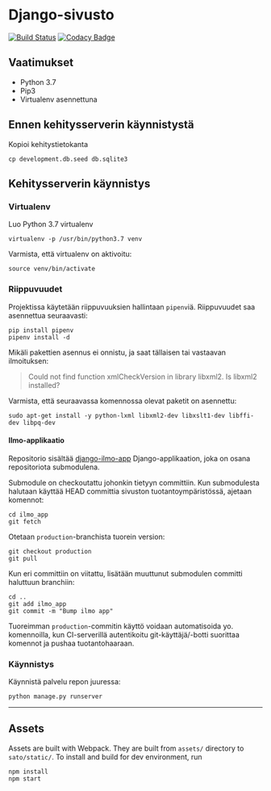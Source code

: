 Django-sivusto
==============

[![Build Status](https://travis-ci.org/osakunta/django-sivusto.svg?branch=master)](https://travis-ci.org/osakunta/django-sivusto)
[![Codacy Badge](https://api.codacy.com/project/badge/Grade/cf01cdfce3604499b46cba91613fd123)](https://app.codacy.com/app/Osakunta/django-sivusto?utm_source=github.com&utm_medium=referral&utm_content=osakunta/django-sivusto&utm_campaign=Badge_Grade_Dashboard)

Vaatimukset
-----------
- Python 3.7
- Pip3
- Virtualenv asennettuna


Ennen kehitysserverin käynnistystä
----------------------------------

Kopioi kehitystietokanta
```
cp development.db.seed db.sqlite3
```

Kehitysserverin käynnistys
--------------------------

### Virtualenv

Luo Python 3.7 virtualenv
```
virtualenv -p /usr/bin/python3.7 venv
```

Varmista, että virtualenv on aktivoitu:
```
source venv/bin/activate
```

### Riippuvuudet

Projektissa käytetään riippuvuuksien hallintaan `pipenv`iä. Riippuvuudet saa
asennettua seuraavasti:
```
pip install pipenv
pipenv install -d
```

Mikäli pakettien asennus ei onnistu, ja saat tällaisen tai vastaavan ilmoituksen:
> Could not find function xmlCheckVersion in library libxml2. Is libxml2 installed?

Varmista, että seuraavassa komennossa olevat paketit on asennettu:
```
sudo apt-get install -y python-lxml libxml2-dev libxslt1-dev libffi-dev libpq-dev
```


#### Ilmo-applikaatio
Repositorio sisältää [django-ilmo-app](https://github.com/osakunta/django-ilmo-app) Django-applikaation, joka on osana repositoriota submodulena.

Submodule on checkoutattu johonkin tietyyn committiin. Kun submodulesta halutaan käyttää HEAD committia sivuston tuotantoympäristössä, ajetaan komennot:
```
cd ilmo_app
git fetch
```

Otetaan `production`-branchista tuorein version:
```
git checkout production
git pull
```

Kun eri committiin on viitattu, lisätään muuttunut submodulen committi haluttuun branchiin:
```
cd ..
git add ilmo_app
git commit -m "Bump ilmo app"
```

Tuoreimman `production`-commitin käyttö voidaan automatisoida yo. komennoilla, kun CI-serverillä autentikoitu git-käyttäjä/-botti suorittaa komennot ja pushaa tuotantohaaraan.

### Käynnistys

Käynnistä palvelu repon juuressa:
```
python manage.py runserver
```

---

## Assets

Assets are built with Webpack. They are built from `assets/` directory to `sato/static/`. To install and build for dev environment, run

    npm install
    npm start
